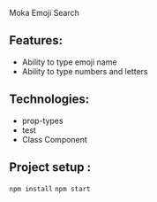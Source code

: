  Moka
 Emoji Search

## Features:

- Ability to type emoji name
- Ability to type numbers and letters

## Technologies:

- prop-types
- test
- Class Component

## Project setup :

`npm install`
`npm start`
